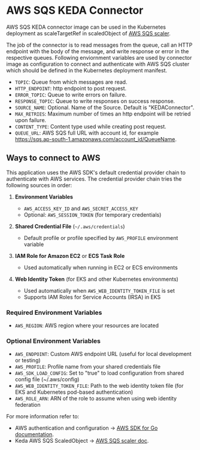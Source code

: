 # AWS SQS KEDA Connector

AWS SQS KEDA connector image can be used in the Kubernetes deployment as scaleTargetRef in scaledObject of [AWS SQS scaler](https://keda.sh/docs/1.5/scalers/aws-sqs/).

The job of the connector is to read messages from the queue, call an HTTP endpoint with the body of the message, and write response or error in the respective queues. Following enviornment variables are used by connector image as configuration to connect and authenticate with AWS SQS cluster which should be defined in the Kubernetes deployment manifest.

- `TOPIC`: Queue from which messages are read.
- `HTTP_ENDPOINT`: http endpoint to post request.
- `ERROR_TOPIC`: Queue to write errors on failure.
- `RESPONSE_TOPIC`: Queue to write responses on success response.
- `SOURCE_NAME`: Optional. Name of the Source. Default is "KEDAConnector".
- `MAX_RETRIES`: Maximum number of times an http endpoint will be retried upon failure.
- `CONTENT_TYPE`: Content type used while creating post request.
- `QUEUE_URL`: AWS SQS full URL with account id, for example  https://sqs.ap-south-1.amazonaws.com/account_id/QueueName.  


## Ways to connect to AWS

This application uses the AWS SDK's default credential provider chain to authenticate with AWS services. The credential provider chain tries the following sources in order:

1. **Environment Variables**
   - `AWS_ACCESS_KEY_ID` and `AWS_SECRET_ACCESS_KEY`
   - Optional: `AWS_SESSION_TOKEN` (for temporary credentials)

2. **Shared Credential File** (`~/.aws/credentials`)
   - Default profile or profile specified by `AWS_PROFILE` environment variable

3. **IAM Role for Amazon EC2** or **ECS Task Role**
   - Used automatically when running in EC2 or ECS environments

4. **Web Identity Token** (for EKS and other Kubernetes environments)
   - Used automatically when `AWS_WEB_IDENTITY_TOKEN_FILE` is set
   - Supports IAM Roles for Service Accounts (IRSA) in EKS

### Required Environment Variables

- `AWS_REGION`: AWS region where your resources are located

### Optional Environment Variables

- `AWS_ENDPOINT`: Custom AWS endpoint URL (useful for local development or testing)
- `AWS_PROFILE`: Profile name from your shared credentials file
- `AWS_SDK_LOAD_CONFIG`: Set to "true" to load configuration from shared config file (~/.aws/config)
- `AWS_WEB_IDENTITY_TOKEN_FILE`: Path to the web identity token file (for EKS and Kubernetes pod-based authentication)
- `AWS_ROLE_ARN`: ARN of the role to assume when using web identity federation

For more information refer to:
- AWS authentication and configuration -> [AWS SDK for Go documentation](https://docs.aws.amazon.com/sdk-for-go/v1/developer-guide/configuring-sdk.html).
- Keda AWS SQS ScaledObject -> [AWS SQS scaler doc](https://keda.sh/docs/1.5/scalers/aws-sqs/).
